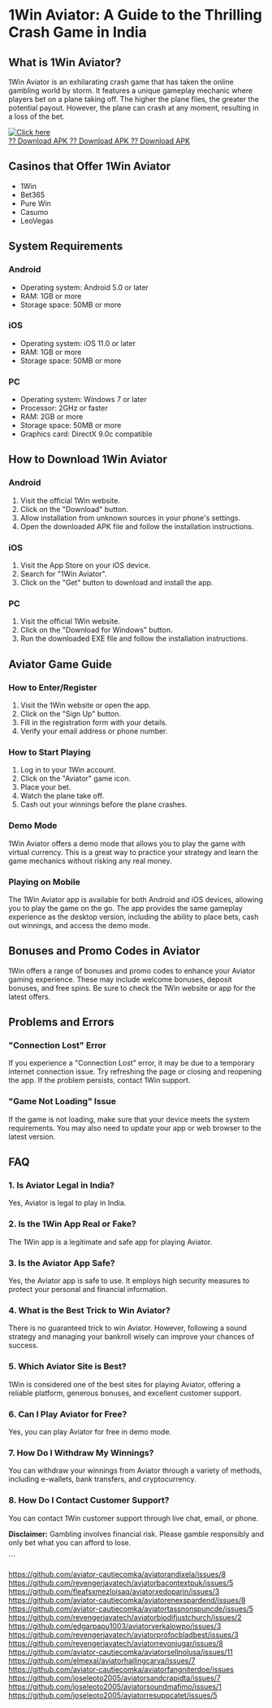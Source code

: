 # 1Win Aviator: A Guide to the Thrilling Crash Game in India

## What is 1Win Aviator?

1Win Aviator is an exhilarating crash game that has taken the online
gambling world by storm. It features a unique gameplay mechanic where
players bet on a plane taking off. The higher the plane flies, the
greater the potential payout. However, the plane can crash at any
moment, resulting in a loss of the bet.

[![Click
here](https://readscoops.com/wp-content/uploads/2023/03/Readscoop-aviator-1-1.jpg)](https://traff.sbs/deff)\
[?? Download APK ?? Download APK ?? Download
APK](https://traff.sbs/deff)

## Casinos that Offer 1Win Aviator

-   1Win
-   Bet365
-   Pure Win
-   Casumo
-   LeoVegas

## System Requirements

### Android

-   Operating system: Android 5.0 or later
-   RAM: 1GB or more
-   Storage space: 50MB or more

### iOS

-   Operating system: iOS 11.0 or later
-   RAM: 1GB or more
-   Storage space: 50MB or more

### PC

-   Operating system: Windows 7 or later
-   Processor: 2GHz or faster
-   RAM: 2GB or more
-   Storage space: 50MB or more
-   Graphics card: DirectX 9.0c compatible

## How to Download 1Win Aviator

### Android

1.  Visit the official 1Win website.
2.  Click on the "Download" button.
3.  Allow installation from unknown sources in your phone\'s settings.
4.  Open the downloaded APK file and follow the installation
    instructions.

### iOS

1.  Visit the App Store on your iOS device.
2.  Search for "1Win Aviator".
3.  Click on the "Get" button to download and install the app.

### PC

1.  Visit the official 1Win website.
2.  Click on the "Download for Windows" button.
3.  Run the downloaded EXE file and follow the installation
    instructions.

## Aviator Game Guide

### How to Enter/Register

1.  Visit the 1Win website or open the app.
2.  Click on the "Sign Up" button.
3.  Fill in the registration form with your details.
4.  Verify your email address or phone number.

### How to Start Playing

1.  Log in to your 1Win account.
2.  Click on the "Aviator" game icon.
3.  Place your bet.
4.  Watch the plane take off.
5.  Cash out your winnings before the plane crashes.

### Demo Mode

1Win Aviator offers a demo mode that allows you to play the game with
virtual currency. This is a great way to practice your strategy and
learn the game mechanics without risking any real money.

### Playing on Mobile

The 1Win Aviator app is available for both Android and iOS devices,
allowing you to play the game on the go. The app provides the same
gameplay experience as the desktop version, including the ability to
place bets, cash out winnings, and access the demo mode.

## Bonuses and Promo Codes in Aviator

1Win offers a range of bonuses and promo codes to enhance your Aviator
gaming experience. These may include welcome bonuses, deposit bonuses,
and free spins. Be sure to check the 1Win website or app for the latest
offers.

## Problems and Errors

### "Connection Lost" Error

If you experience a "Connection Lost" error, it may be due to a
temporary internet connection issue. Try refreshing the page or closing
and reopening the app. If the problem persists, contact 1Win support.

### "Game Not Loading" Issue

If the game is not loading, make sure that your device meets the system
requirements. You may also need to update your app or web browser to the
latest version.

## FAQ

### 1. Is Aviator Legal in India?

Yes, Aviator is legal to play in India.

### 2. Is the 1Win App Real or Fake?

The 1Win app is a legitimate and safe app for playing Aviator.

### 3. Is the Aviator App Safe?

Yes, the Aviator app is safe to use. It employs high security measures
to protect your personal and financial information.

### 4. What is the Best Trick to Win Aviator?

There is no guaranteed trick to win Aviator. However, following a sound
strategy and managing your bankroll wisely can improve your chances of
success.

### 5. Which Aviator Site is Best?

1Win is considered one of the best sites for playing Aviator, offering a
reliable platform, generous bonuses, and excellent customer support.

### 6. Can I Play Aviator for Free?

Yes, you can play Aviator for free in demo mode.

### 7. How Do I Withdraw My Winnings?

You can withdraw your winnings from Aviator through a variety of
methods, including e-wallets, bank transfers, and cryptocurrency.

### 8. How Do I Contact Customer Support?

You can contact 1Win customer support through live chat, email, or
phone.

**Disclaimer:** Gambling involves financial risk. Please gamble
responsibly and only bet what you can afford to lose.

\`\`\`

https://github.com/aviator-cautiecomka/aviatorandixela/issues/8
https://github.com/revengerjavatech/aviatorbacontextpuk/issues/5
https://github.com/fleafsxmezloisaq/aviatorxedoparin/issues/3
https://github.com/aviator-cautiecomka/aviatorenexspardend/issues/8
https://github.com/aviator-cautiecomka/aviatortassnonspuncde/issues/5
https://github.com/revengerjavatech/aviatorbiodifjustchurch/issues/2
https://github.com/edgarpapu1003/aviatorverkalowpo/issues/3
https://github.com/revengerjavatech/aviatorprofocbladbest/issues/3
https://github.com/revengerjavatech/aviatorrevonjugar/issues/8
https://github.com/aviator-cautiecomka/aviatorsellnolusa/issues/11
https://github.com/elmexal/aviatorhajlingcarva/issues/7
https://github.com/aviator-cautiecomka/aviatorfangniterdoe/issues
https://github.com/joseleoto2005/aviatorsandcrapidta/issues/7
https://github.com/joseleoto2005/aviatorsoundmafimo/issues/1
https://github.com/joseleoto2005/aviatorresuppcatet/issues/5
